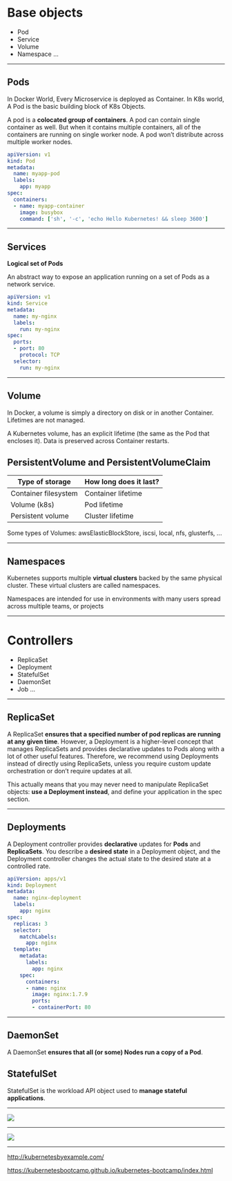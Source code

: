 # Base objects
- Pod
- Service
- Volume
- Namespace
...

---

## Pods

In Docker World, Every Microservice is deployed as Container.
In K8s world, A Pod is the basic building block of K8s Objects.

A pod is a **colocated group of containers**.
A pod can contain single container as well.
But when it contains multiple containers, all of the containers are running on single worker node.
A pod won’t distribute across multiple worker nodes.

```yaml
apiVersion: v1
kind: Pod
metadata:
  name: myapp-pod
  labels:
    app: myapp
spec:
  containers:
  - name: myapp-container
    image: busybox
    command: ['sh', '-c', 'echo Hello Kubernetes! && sleep 3600']
```
<!-- .element: class="fragment" -->

---

## Services
**Logical set of Pods**

An abstract way to expose an application running on a set of Pods as a network service.

```yaml
apiVersion: v1
kind: Service
metadata:
  name: my-nginx
  labels:
    run: my-nginx
spec:
  ports:
  - port: 80
    protocol: TCP
  selector:
    run: my-nginx
``` 
<!-- .element: class="fragment" -->

---

## Volume
In Docker, a volume is simply a directory on disk or in another Container. Lifetimes are not managed.

A Kubernetes volume, has an explicit lifetime (the same as the Pod that encloses it).
Data is preserved across Container restarts.


## PersistentVolume and PersistentVolumeClaim
<!-- .element: class="fragment" -->

| Type of storage | How long does it last?  |
| ------------- | -----|
| Container filesystem | Container lifetime |
| Volume (k8s) | Pod lifetime |
| Persistent volume | Cluster lifetime |
<!-- .element: class="fragment" -->

Some types of Volumes: awsElasticBlockStore, iscsi, local, nfs, glusterfs, ... 
<!-- .element: class="fragment" -->

---

## Namespaces

Kubernetes supports multiple **virtual clusters** backed by the same physical cluster.
These virtual clusters are called namespaces.

Namespaces are intended for use in environments with many users spread across multiple teams, or projects

---

# Controllers 
- ReplicaSet
- Deployment
- StatefulSet
- DaemonSet
- Job
...

---

## ReplicaSet
A ReplicaSet **ensures that a specified number of pod replicas are running at any given time**.
However, a Deployment is a higher-level concept that manages ReplicaSets and provides declarative updates to Pods along with a lot of other useful features. Therefore, we recommend using Deployments instead of directly using ReplicaSets, unless you require custom update orchestration or don’t require updates at all.

This actually means that you may never need to manipulate ReplicaSet objects: **use a Deployment instead**, and define your application in the spec section.


---

## Deployments

A Deployment controller provides **declarative** updates for **Pods** and **ReplicaSets**.
You describe a **desired state** in a Deployment object, and the Deployment controller changes the actual state to the desired state at a controlled rate.

```yaml
apiVersion: apps/v1
kind: Deployment
metadata:
  name: nginx-deployment
  labels:
    app: nginx
spec:
  replicas: 3
  selector:
    matchLabels:
      app: nginx
  template:
    metadata:
      labels:
        app: nginx
    spec:
      containers:
      - name: nginx
        image: nginx:1.7.9
        ports:
        - containerPort: 80
```
<!-- .element: class="fragment" -->

---

## DaemonSet
A DaemonSet **ensures that all (or some) Nodes run a copy of a Pod**. 

## StatefulSet  
<!-- .element: class="fragment" data-fragment-index="1"-->
StatefulSet is the workload API object used to <!-- .element: class="fragment" data-fragment-index="1"--> **manage stateful applications**.
<!-- .element: class="fragment" data-fragment-index="1"-->

---

![](images/k8s-objects.png)

---

![](images/module_04_services.svg)

---

http://kubernetesbyexample.com/

https://kubernetesbootcamp.github.io/kubernetes-bootcamp/index.html
